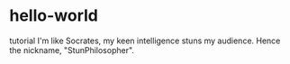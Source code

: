 # hello-world
tutorial
I'm like Socrates, my keen intelligence stuns my audience. Hence the nickname, "StunPhilosopher".
